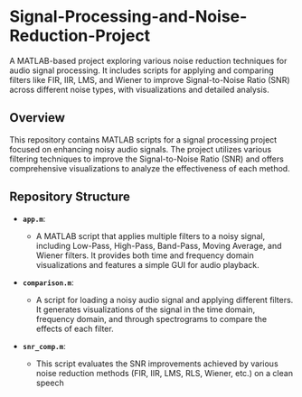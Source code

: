 # Signal-Processing-and-Noise-Reduction-Project
A MATLAB-based project exploring various noise reduction techniques for audio signal processing. It includes scripts for applying and comparing filters like FIR, IIR, LMS, and Wiener to improve Signal-to-Noise Ratio (SNR) across different noise types, with visualizations and detailed analysis.


## Overview

This repository contains MATLAB scripts for a signal processing project focused on enhancing noisy audio signals. The project utilizes various filtering techniques to improve the Signal-to-Noise Ratio (SNR) and offers comprehensive visualizations to analyze the effectiveness of each method.

## Repository Structure

- **`app.m`**: 
  - A MATLAB script that applies multiple filters to a noisy signal, including Low-Pass, High-Pass, Band-Pass, Moving Average, and Wiener filters. It provides both time and frequency domain visualizations and features a simple GUI for audio playback.

- **`comparison.m`**: 
  - A script for loading a noisy audio signal and applying different filters. It generates visualizations of the signal in the time domain, frequency domain, and through spectrograms to compare the effects of each filter.

- **`snr_comp.m`**: 
  - This script evaluates the SNR improvements achieved by various noise reduction methods (FIR, IIR, LMS, RLS, Wiener, etc.) on a clean speech
